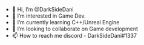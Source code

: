 - 👋 Hi, I’m @DarkSideDani
- 👀 I’m interested in Game Dev.
- 🌱 I’m currently learning C++/Unreal Engine
- 💞️ I’m looking to collaborate on Game development
- 📫 How to reach me discord - DarkSideDani#1337

<!---
DarkSideDani/DarkSideDani is a ✨ special ✨ repository because its `README.md` (this file) appears on your GitHub profile.
You can click the Preview link to take a look at your changes.
--->
